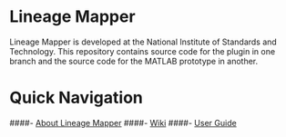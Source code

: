 # Lineage Mapper

Lineage Mapper is developed at the National Institute of Standards and Technology. This repository contains source code for the plugin in one branch and the source code for the MATLAB prototype in another.

# Quick Navigation

####- [About Lineage Mapper](https://isg.nist.gov/deepzoomweb/resources/csmet/pages/cell_tracking/cell_tracking.html)
####- [Wiki](https://github.com/NIST-ISG/Lineage-Mapper/wiki)
####- [User Guide](https://github.com/NIST-ISG/Lineage-Mapper/wiki/User-Guide)